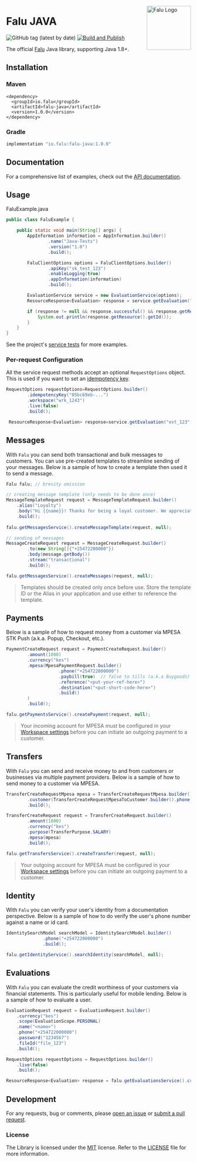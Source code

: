 [<img src="https://cdn.falu.io/tools/logo.png" alt="Falu Logo" title="Falu" width="120" height="120" align="right">
](https://www.falu.io)

# Falu JAVA

![GitHub tag (latest by date)][sdk-version]
[![Build and Publish](https://github.com/tinglesoftware/falu-java/actions/workflows/build-release.yml/badge.svg)](https://github.com/tinglesoftware/falu-java/actions/workflows/build-release.yml)

The official [Falu][falu] Java library, supporting Java 1.8+.

## Installation

### Maven

```maven
<dependency>
  <groupId>io.falu</groupId>
  <artifactId>falu-java</artifactId>
  <version>1.0.0</version>
</dependency>
```

### Gradle

```groovy
implementation "io.falu:falu-java:1.0.0"
```

## Documentation

For a comprehensive list of examples, check out the [API documentation][api-docs].

## Usage

FaluExample.java

```java
public class FaluExample {

    public static void main(String[] args) {
        AppInformation information = AppInformation.builder()
                .name("Java-Tests")
                .version("1.0")
                .build();

        FaluClientOptions options = FaluClientOptions.builder()
                .apiKey("sk_test_123")
                .enableLogging(true)
                .appInformation(information)
                .build();

        EvaluationService service = new EvaluationService(options);
        ResourceResponse<Evaluation> response = service.getEvaluation("evt_123", null);

        if (response != null && response.successful() && response.getResource()) {
            System.out.println(response.getResource().getId());
        }
    }
}
```

See the project's [service tests][service-tests] for more examples.

### Per-request Configuration

All the service request methods accept an optional `RequestOptions` object. This is used if you want to set
an [idempotency key][idempotency-keys].

```java
RequestOptions requestOptions=RequestOptions.builder()
        .idempotencyKey("05bc69eb-...")
        .workspace("wrk_1243")
        .live(false)
        .build();

 ResourceResponse<Evaluation> response=service.getEvaluation("evt_123",requestOptions);
```

## Messages

With `Falu` you can send both transactional and bulk messages to customers. You can use pre-created templates to
streamline sending of your messages. Below is a sample of how to create a template then used it to send a message.

```java
Falu falu; // brevity omission

// creating message template (only needs to be done once)
MessageTemplateRequest request = MessageTemplateRequest.builder()
    .alias("Loyalty")
    .body("Hi {{name}}! Thanks for being a loyal customer. We appreciate you!")
    .build();
    
falu.getMessagesService().createMessageTemplate(request, null);

// sending of messages
MessageCreateRequest request = MessageCreateRequest.builder()
        .to(new String[]{"+25472200000"})
        .body(message.getBody())
        .stream("transactional")
        .build();

falu.getMessagesService().createMessages(request, null);
```

> Templates should be created only once before use. Store the template ID or the Alias in your application and use either to reference the template.

## Payments

Below is a sample of how to request money from a customer via MPESA STK Push (a.k.a. Popup, Checkout, etc.).

```java
PaymentCreateRequest request = PaymentCreateRequest.builder() 
        .amount(1000)
        .currency("kes")
        .mpesa(MpesaPaymentRequest.builder()
                    .phone("+254722000000")
                    .paybill(true)  // false to tills (a.k.a Buygoods)
                    .reference("<put-your-ref-here>") 
                    .destination("<put-short-code-here>")
                    .build()
        )
        .build();

falu.getPaymentsService().createPayment(request, null);
```

> Your incoming account for MPESA must be configured in your [Workspace settings][workspace-settings] before you can initiate an outgoing payment to a customer.

## Transfers

With `Falu` you can send and receive money to and from customers or businesses via multiple payment providers.
Below is a sample of how to send money to a customer via MPESA.

```java
TransferCreateRequestMpesa mpesa = TransferCreateRequestMpesa.builder()
        .customer(TransferCreateRequestMpesaToCustomer.builder().phone("+254722000000").build())
        .build();

TransferCreateRequest request = TransferCreateRequest.builder()
        .amount(1000)
        .currency("kes")
        .purpose(TransferPurpose.SALARY)
        .mpesa(mpesa)
        .build();

falu.getTransfersService().createTransfer(request, null);      
```

> Your outgoing account for MPESA must be configured in your [Workspace settings][workspace-settings] before you can initiate an outgoing payment to a customer.

## Identity

With `Falu` you can verify your user's identity from a documentation perspective. Below is a sample of how to do verify the user's phone number against a name or id card.

```java
IdentitySearchModel searchModel = IdentitySearchModel.builder()
              .phone("+254722000000")
              .build();

falu.getIdentityService().searchIdentity(searchModel, null);
```

## Evaluations

With `Falu` you can evaluate the credit worthiness of your customers via financial statements. This is particularly useful for mobile lending. Below is a sample of how to evaluate a user.

```java
EvaluationRequest request = EvaluationRequest.builder()
    .currency("kes")
    .scope(EvaluationScope.PERSONAL)
    .name("<name>")
    .phone("+254722000000")
    .password("1234567")
    .fileId("file_123")
    .build();

RequestOptions requestOptions = RequestOptions.builder()
    .live(false)
    .build();

ResourceResponse<Evaluation> response = falu.getEvaluationsService().createEvaluation(request, requestOptions);
```

## Development

For any requests, bug or comments, please [open an issue][issues] or [submit a pull request][pulls].

[api-docs]: https://docs.falu.io/api?lang=dotnet

[service-tests]: https://github.com/tinglesoftware/falu-java/tree/main/src/test/java/io/falu/services

[idempotency-keys]: https://docs.falu.io/guides/developer/idempotency

[issues]: https://github.com/tingle/falu-java/issues/new

[pulls]: https://github.com/tingle/falu-java/pulls

[falu]: https://falu.io

[workspace-settings]: https://dashboard.falu.io/settings

[sdk-version]: https://img.shields.io/github/v/tag/tinglesoftware/falu-java?label=gradle

### License

The Library is licensed under
the [MIT](http://www.opensource.org/licenses/mit-license.php "Read more about the MIT license form") license. Refer to
the [LICENSE](./LICENSE) file for more information.
